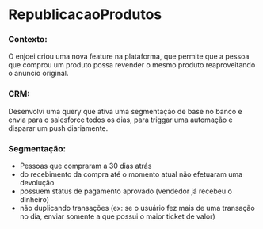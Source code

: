# RepublicacaoProdutos

### Contexto: 
O enjoei criou uma nova feature na plataforma, que permite que a pessoa que comprou um produto possa revender o mesmo produto reaproveitando o anuncio original. 

### CRM:
Desenvolvi uma query que ativa uma segmentação de base no banco e envia para o salesforce todos os dias, para triggar uma automação e disparar um push diariamente. 

### Segmentação: 
* Pessoas que compraram a 30 dias atrás
* do recebimento da compra até o momento atual não efetuaram uma devolução
* possuem status de pagamento aprovado (vendedor já recebeu o dinheiro)
* não duplicando transações (ex: se o usuário fez mais de uma transação no dia, enviar somente a que possui o maior ticket de valor) 
